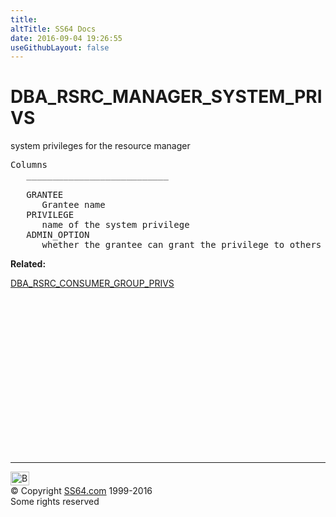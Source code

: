 ```yaml
---
title:
altTitle: SS64 Docs
date: 2016-09-04 19:26:55
useGithubLayout: false
---
```

<!-- #BeginLibraryItem "/Library/head_orad.lbi" --><!-- #EndLibraryItem --><h1>DBA_RSRC_MANAGER_SYSTEM_PRIVS </h1><p> system privileges for the resource manager </p> 
 
<pre>Columns
   ___________________________
 
   GRANTEE
      Grantee name
   PRIVILEGE
      name of the system privilege
   ADMIN_OPTION
      whether the grantee can grant the privilege to others</pre>
<p><b>Related:</b></p>
<p><a href="DBA_RSRC_CONSUMER_GROUP_PRIVS.html">DBA_RSRC_CONSUMER_GROUP_PRIVS</a></p><!-- #BeginLibraryItem "/Library/foot_orad.lbi" --><p>
<!-- oracle-footer -->
<ins class="adsbygoogle" style="display:inline-block;width:300px;height:250px" data-ad-client="ca-pub-6140977852749469" data-ad-slot="4275490898"></ins>
<script>
(adsbygoogle = window.adsbygoogle || []).push({});
</script></p>
<hr>
<div id="bl" class="footer"><a href="DBA_RSRC_MANAGER_SYSTEM_PRIVS.html#"><img src="../images/top.png" width="30" height="22" alt="Back to the Top"></a></div>
<div id="br" class="footer, tagline">© Copyright <a href="http://ss64.com/">SS64.com</a> 1999-2016<br>
Some rights reserved</div>
<!-- #EndLibraryItem -->

